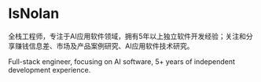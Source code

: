 # IsNolan

全栈工程师，专注于AI应用软件领域，拥有5年以上独立软件开发经验；关注和分享赚钱信息差、市场及产品案例研究、AI应用软件技术研究。

Full-stack engineer, focusing on AI software, 5+ years of independent development experience.
